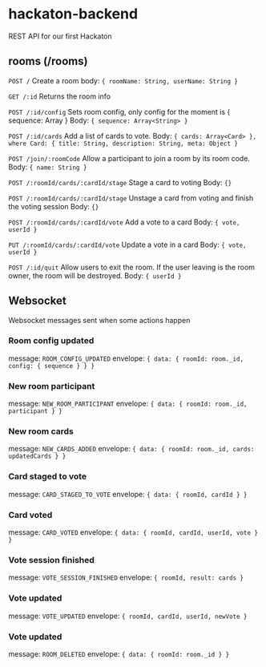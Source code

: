 # hackaton-backend

REST API for our first Hackaton

## rooms (/rooms)

`POST /`
Create a room
body: `{ roomName: String, userName: String }`

`GET /:id`
Returns the room info

`POST /:id/config`
Sets room config, only config for the moment is { sequence: Array<String> }
Body: `{ sequence: Array<String> }`

`POST /:id/cards`
Add a list of cards to vote.
Body: `{ cards: Array<Card> }, where Card: { title: String, description: String, meta: Object }`

`POST /join/:roomCode`
Allow a participant to join a room by its room code.
Body: `{ name: String }`

`POST /:roomId/cards/:cardId/stage`
Stage a card to voting
Body: `{}`

`POST /:roomId/cards/:cardId/stage`
Unstage a card from voting and finish the voting session
Body: `{}`

`POST /:roomId/cards/:cardId/vote`
Add a vote to a card
Body: `{ vote, userId }`

`PUT /:roomId/cards/:cardId/vote`
Update a vote in a card
Body: `{ vote, userId }`

`POST /:id/quit`
Allow users to exit the room. If the user leaving is the room owner, the room will be destroyed.
Body: `{ userId }`

## Websocket

Websocket messages sent when some actions happen

### Room config updated

message: `ROOM_CONFIG_UPDATED`
envelope: `{ data: { roomId: room._id, config: { sequence } } }`

### New room participant

message: `NEW_ROOM_PARTICIPANT`
envelope: `{ data: { roomId: room._id, participant } }`

### New room cards

message: `NEW_CARDS_ADDED`
envelope: `{ data: { roomId: room._id, cards: updatedCards } }`

### Card staged to vote

message: `CARD_STAGED_TO_VOTE`
envelope: `{ data: { roomId, cardId } }`

### Card voted

message: `CARD_VOTED`
envelope: `{ data: { roomId, cardId, userId, vote } }`

### Vote session finished

message: `VOTE_SESSION_FINISHED`
envelope: `{ roomId, result: cards }`

### Vote updated

message: `VOTE_UPDATED`
envelope: `{ roomId, cardId, userId, newVote }`

### Vote updated

message: `ROOM_DELETED`
envelope: `{ data: { roomId: room._id } }`
